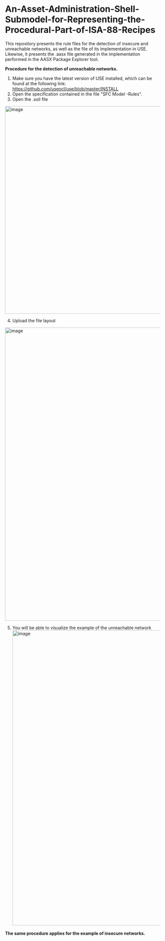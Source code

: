 # An-Asset-Administration-Shell-Submodel-for-Representing-the-Procedural-Part-of-ISA-88-Recipes
This repository presents the rule files for the detection of insecure and unreachable networks, as well as the file of its implementation in USE. Likewise, it presents the .aasx file generated in the implementation performed in the AASX Package Explorer tool.

**Procedure for the detection of unreachable networks.**
1. Make sure you have the latest version of USE installed, which can be found at the following link: https://github.com/useocl/use/blob/master/INSTALL
2. Open the specification contained in the file "SFC Model -Rules".
3. Open the .soil file
<img width="675" alt="image" src="https://github.com/jaalvarado20/An-Asset-Administration-Shell-Submodel-for-Representing-the-Procedural-Part-of-ISA-88-Recipes/assets/73915924/afa37ad0-5959-43b4-891d-a335c09d39fc">

4. Upload the file layout
<img width="954" alt="image" src="https://github.com/jaalvarado20/An-Asset-Administration-Shell-Submodel-for-Representing-the-Procedural-Part-of-ISA-88-Recipes/assets/73915924/64dfea37-4b90-4e49-98eb-c1e1f2ecd3ab">

5. You will be able to visualize the example of the unreachable network
   <img width="960" alt="image" src="https://github.com/jaalvarado20/An-Asset-Administration-Shell-Submodel-for-Representing-the-Procedural-Part-of-ISA-88-Recipes/assets/73915924/bf2269cf-f605-4cf0-bb3e-e0ffa42ce462">

**The same procedure applies for the example of insecure networks.**





